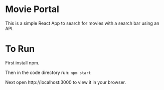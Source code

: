 # Movie Portal
This is a simple React App to search for movies with a search bar using an API.

# To Run

First install npm.

Then in the code directory run:
`npm start`

Next open http://localhost:3000 to view it in your browser.



